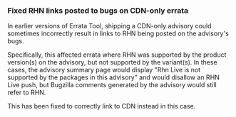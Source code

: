 ### Fixed RHN links posted to bugs on CDN-only errata

In earlier versions of Errata Tool, shipping a CDN-only advisory could sometimes
incorrectly result in links to RHN being posted on the advisory's bugs.

Specifically, this affected errata where RHN was supported by the product
version(s) on the advisory, but not supported by the variant(s). In these cases,
the advisory summary page would display "Rhn Live is not supported by the
packages in this advisory" and would disallow an RHN Live push, but Bugzilla
comments generated by the advisory would still refer to RHN.

This has been fixed to correctly link to CDN instead in this case.
